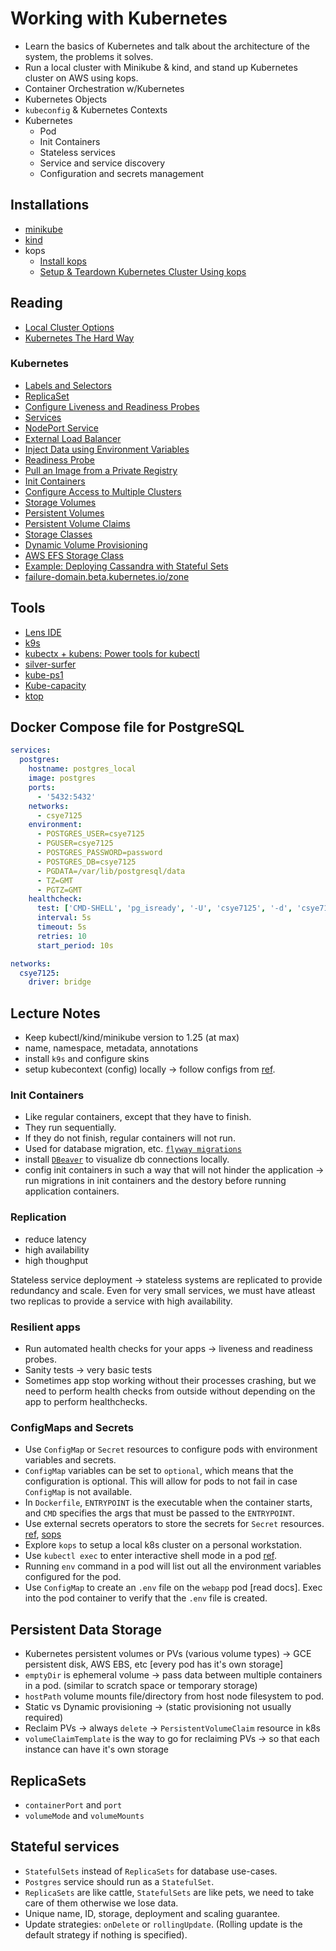 # Working with Kubernetes

- Learn the basics of Kubernetes and talk about the architecture of the system, the problems it solves.
- Run a local cluster with Minikube & kind, and stand up Kubernetes cluster on AWS using kops.
- Container Orchestration w/Kubernetes
- Kubernetes Objects
- `kubeconfig` & Kubernetes Contexts
- Kubernetes
  - Pod
  - Init Containers
  - Stateless services
  - Service and service discovery
  - Configuration and secrets management

## Installations

- [minikube](https://kubernetes.io/docs/tutorials/hello-minikube/)
- [kind](https://kind.sigs.k8s.io/)
- kops
  - [Install kops](https://kops.sigs.k8s.io/getting_started/install/)
  - [Setup & Teardown Kubernetes Cluster Using kops](https://kops.sigs.k8s.io/getting_started/aws/)

## Reading

- [Local Cluster Options](https://www.cncf.io/wp-content/uploads/2020/08/CNCF-Webinar-Navigating-the-Sea-of-Local-Clusters-.pdf)
- [Kubernetes The Hard Way](https://github.com/kelseyhightower/kubernetes-the-hard-way)

### Kubernetes

- [Labels and Selectors](https://kubernetes.io/docs/concepts/overview/working-with-objects/labels/)
- [ReplicaSet](https://kubernetes.io/docs/concepts/workloads/controllers/replicaset/)
- [Configure Liveness and Readiness Probes](https://kubernetes.io/docs/tasks/configure-pod-container/configure-liveness-readiness-probes/)
- [Services](https://kubernetes.io/docs/concepts/services-networking/service/)
- [NodePort Service](https://kubernetes.io/docs/concepts/services-networking/service/#nodeport)
- [External Load Balancer](https://kubernetes.io/docs/tasks/access-application-cluster/create-external-load-balancer/)
- [Inject Data using Environment Variables](https://kubernetes.io/docs/tasks/inject-data-application/define-environment-variable-container/)
- [Readiness Probe](https://kubernetes.io/docs/tasks/configure-pod-container/configure-liveness-readiness-probes/#define-readiness-probes)
- [Pull an Image from a Private Registry](https://kubernetes.io/docs/tasks/configure-pod-container/pull-image-private-registry/)
- [Init Containers](https://kubernetes.io/docs/concepts/workloads/pods/init-containers/)
- [Configure Access to Multiple Clusters](https://kubernetes.io/docs/tasks/access-application-cluster/configure-access-multiple-clusters/)
- [Storage Volumes](https://kubernetes.io/docs/concepts/storage/volumes/)
- [Persistent Volumes](https://kubernetes.io/docs/concepts/storage/persistent-volumes/)
- [Persistent Volume Claims](https://kubernetes.io/docs/concepts/storage/persistent-volumes/#persistentvolumeclaims)
- [Storage Classes](https://kubernetes.io/docs/concepts/storage/storage-classes/)
- [Dynamic Volume Provisioning](https://kubernetes.io/docs/concepts/storage/dynamic-provisioning/)
- [AWS EFS Storage Class](https://github.com/kubernetes-incubator/external-storage/tree/master/aws/efs)
- [Example: Deploying Cassandra with Stateful Sets](https://kubernetes.io/docs/tutorials/stateful-application/cassandra/)
- [failure-domain.beta.kubernetes.io/zone](https://kubernetes.io/docs/reference/kubernetes-api/labels-annotations-taints/#failure-domainbetakubernetesiozone)

## Tools

- [Lens IDE](https://k8slens.dev/)
- [k9s](https://k9scli.io/)
- [kubectx + kubens: Power tools for kubectl](https://github.com/ahmetb/kubectx)
- [silver-surfer](https://github.com/devtron-labs/silver-surfer)
- [kube-ps1](https://github.com/jonmosco/kube-ps1)
- [Kube-capacity](https://github.com/robscott/kube-capacity)
- [ktop](https://github.com/vladimirvivien/ktop)

## Docker Compose file for PostgreSQL

```yaml
services:
  postgres:
    hostname: postgres_local
    image: postgres
    ports:
      - '5432:5432'
    networks:
      - csye7125
    environment:
      - POSTGRES_USER=csye7125
      - PGUSER=csye7125
      - POSTGRES_PASSWORD=password
      - POSTGRES_DB=csye7125
      - PGDATA=/var/lib/postgresql/data
      - TZ=GMT
      - PGTZ=GMT
    healthcheck:
      test: ['CMD-SHELL', 'pg_isready', '-U', 'csye7125', '-d', 'csye7125']
      interval: 5s
      timeout: 5s
      retries: 10
      start_period: 10s

networks:
  csye7125:
    driver: bridge
```

## Lecture Notes

- Keep kubectl/kind/minikube version to 1.25 (at max)
- name, namespace, metadata, annotations
- install `k9s` and configure skins
- setup kubecontext (config) locally -> follow configs from [ref](https://kubernetes.io/docs/tasks/access-application-cluster/configure-access-multiple-clusters/).

### Init Containers

- Like regular containers, except that they have to finish.
- They run sequentially.
- If they do not finish, regular containers will not run.
- Used for database migration, etc. [`flyway migrations`](https://documentation.red-gate.com/fd/migrations-184127470.html)
- install [`DBeaver`](https://formulae.brew.sh/cask/dbeaver-community) to visualize db connections locally.
- config init containers in such a way that will not hinder the application -> run migrations in init containers and the destory before running application containers.

### Replication

- reduce latency
- high availability
- high thoughput

Stateless service deployment -> stateless systems are replicated to provide redundancy and scale.
Even for very small services, we must have atleast two replicas to provide a service with high availability.

### Resilient apps

- Run automated health checks for your apps -> liveness and readiness probes.
- Sanity tests -> very basic tests
- Sometimes app stop working without their processes crashing, but we need to perform health checks from outside without depending on the app to perform healthchecks.

### ConfigMaps and Secrets

- Use `ConfigMap` or `Secret` resources to configure pods with environment variables and secrets.
- `ConfigMap` variables can be set to `optional`, which means that the configuration is optional. This will allow for pods to not fail in case `ConfigMap` is not available.
- In `Dockerfile`, `ENTRYPOINT` is the executable when the container starts, and `CMD` specifies the args that must be passed to the `ENTRYPOINT`.
- Use external secrets operators to store the secrets for `Secret` resources. [ref](https://external-secrets.io/latest/), [sops](https://github.com/getsops/sops)
- Explore `kops` to setup a local k8s cluster on a personal workstation.
- Use `kubectl exec` to enter interactive shell mode in a pod [ref](https://kubernetes.io/docs/tasks/debug/debug-application/get-shell-running-container/).
- Running `env` command in a pod will list out all the environment variables configured for the pod.
- Use `ConfigMap` to create an `.env` file on the `webapp` pod [read docs]. Exec into the pod container to verify that the `.env` file is created.

## Persistent Data Storage

- Kubernetes persistent volumes or PVs (various volume types) -> GCE persistent disk, AWS EBS, etc [every pod has it's own storage]
- `emptyDir` is ephemeral volume -> pass data between multiple containers in a pod. (similar to scratch space or temporary storage)
- `hostPath` volume mounts file/directory from host node filesystem to pod.
- Static vs Dynamic provisioning -> (static provisioning not usually required)
- Reclaim PVs -> always `delete` -> `PersistentVolumeClaim` resource in k8s
- `volumeClaimTemplate` is the way to go for reclaiming PVs -> so that each instance can have it's own storage

## ReplicaSets

- `containerPort` and `port`
- `volumeMode` and `volumeMounts`

## Stateful services

- `StatefulSets` instead of `ReplicaSets` for database use-cases.
- `Postgres` service should run as a `StatefulSet`.
- `ReplicaSets` are like cattle, `StatefulSets` are like pets, we need to take care of them otherwise we lose data.
- Unique name, ID, storage, deployment and scaling guarantee.
- Update strategies: `onDelete` or `rollingUpdate`. (Rolling update is the default strategy if nothing is specified).
